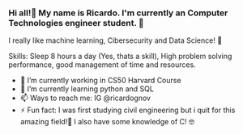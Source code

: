 ### Hi all!👋 My name is Ricardo. I'm currently an Computer Technologies engineer student. 🏫
I really like machine learning, Cibersecurity and Data Science! 👺

Skills:
Sleep 8 hours a day (Yes, thats a skill), High problem solving performance, good management of time and resources.

- 🔭 I’m currently working in CS50 Harvard Course
- 🌱 I’m currently learning python and SQL
- 📫 Ways to reach me: IG @ricardognov
- ⚡ Fun fact: I was first studying civil engineering but i quit for this amazing field!👷 I also have some knowledge of C! 🤓
<!--
**RichGN28/richgn28** is a ✨ _special_ ✨ repository because its `README.md` (this file) appears on your GitHub profile.

Here are some ideas to get you started:

- 🔭 I’m currently working on ...
- 🌱 I’m currently learning ...
- 👯 I’m looking to collaborate on ...
- 🤔 I’m looking for help with ...
- 💬 Ask me about ...
- 📫 How to reach me: ...
- 😄 Pronouns: ...
- ⚡ Fun fact: ...
-->
